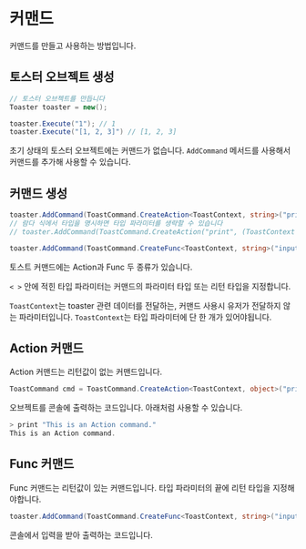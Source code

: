 # 커맨드

커맨드를 만들고 사용하는 방법입니다.

## 토스터 오브젝트 생성

```cs
// 토스터 오브젝트를 만듭니다
Toaster toaster = new();

toaster.Execute("1"); // 1
toaster.Execute("[1, 2, 3]") // [1, 2, 3]
```

초기 상태의 토스터 오브젝트에는 커맨드가 없습니다.
`AddCommand` 메서드를 사용해서 커맨드를 추가해 사용할 수 있습니다.

## 커맨드 생성

```cs
toaster.AddCommand(ToastCommand.CreateAction<ToastContext, string>("print", (ctx, x) => Console.WriteLine(x)));
// 람다 식에서 타입을 명시하면 타입 파라미터를 생략할 수 있습니다
// toaster.AddCommand(ToastCommand.CreateAction("print", (ToastContext ctx, string x) => Console.WriteLine(x)));

toaster.AddCommand(ToastCommand.CreateFunc<ToastContext, string>("input", (ctx) => Console.ReadLine()));
```

토스트 커맨드에는 Action과 Func 두 종류가 있습니다.

`< >` 안에 적힌 타입 파라미터는 커맨드의 파라미터 타입 또는 리턴 타입을 지정합니다.

`ToastContext`는 toaster 관련 데이터를 전달하는, 커맨드 사용시 유저가 전달하지 않는 파라미터입니다. `ToastContext`는 타입 파라미터에 단 한 개가 있어야됩니다.

## Action 커맨드

Action 커맨드는 리턴값이 없는 커맨드입니다.

```cs
ToastCommand cmd = ToastCommand.CreateAction<ToastContext, object>("print", (ctx, x) => Console.WriteLine(x));
```
오브젝트를 콘솔에 출력하는 코드입니다. 아래처럼 사용할 수 있습니다.
```js
> print "This is an Action command."
This is an Action command.
```

## Func 커맨드

Func 커맨드는 리턴값이 있는 커맨드입니다.
타입 파라미터의 끝에 리턴 타입을 지정해야합니다.

```cs
toaster.AddCommand(ToastCommand.CreateFunc<ToastContext, string>("input", (ctx) => Console.ReadLine()));
```
콘솔에서 입력을 받아 출력하는 코드입니다.